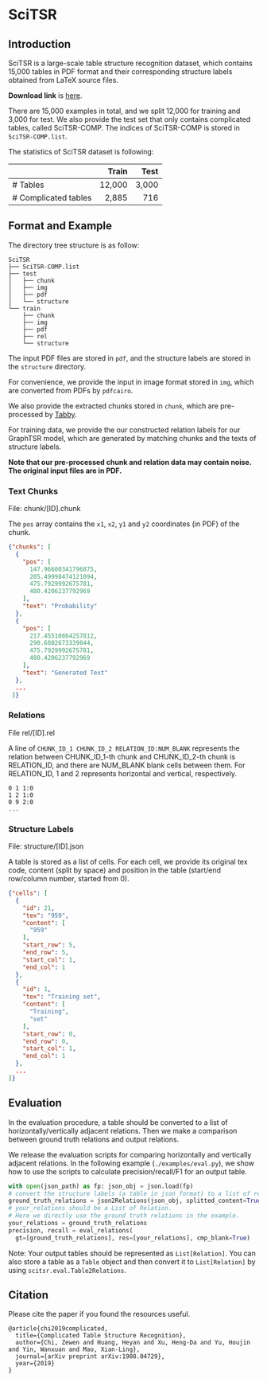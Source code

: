 # SciTSR

## Introduction

SciTSR is a large-scale table structure recognition dataset, which contains 15,000 tables in PDF format and their corresponding structure labels obtained from LaTeX source files.

**Download link** is [here](https://drive.google.com/file/d/1qXaJblBg9sbPN0xknWsYls1aGGtlp4ZN/view?usp=sharing).

There are 15,000 examples in total, and we split 12,000 for training and 3,000 for test. We also provide the test set that only contains complicated tables, called SciTSR-COMP. The indices of SciTSR-COMP is stored in `SciTSR-COMP.list`.

The statistics of SciTSR dataset is following:

|                             |  Train |  Test |
| --------------------------- | -----: | ----: |
| \# Tables                   | 12,000 | 3,000 |
| \# Complicated tables       |  2,885 |   716 |

## Format and Example

The directory tree structure is as follow:

```
SciTSR
├── SciTSR-COMP.list
├── test
│   ├── chunk
│   ├── img
│   ├── pdf
│   └── structure
└── train
    ├── chunk
    ├── img
    ├── pdf
    ├── rel
    └── structure
```

The input PDF files are stored in `pdf`, and the structure labels are stored in the `structure` directory.

For convenience, we provide the input in image format stored in `img`, which are converted from PDFs by `pdfcairo`.

We also provide the extracted chunks stored in `chunk`, which are pre-processed by [Tabby](https://github.com/cellsrg/tabbypdf/).

For training data, we provide the our constructed relation labels for our GraphTSR model, which are generated by matching chunks and the texts of structure labels.

**Note that our pre-processed chunk and relation data may contain noise. The original input files are in PDF.**

### Text Chunks

File: chunk/[ID].chunk

The `pos` array contains the `x1`, `x2`, `y1` and `y2` coordinates (in PDF) of the chunk.

```json
{"chunks": [
  {
    "pos": [
      147.96600341796875,
      205.49998474121094,
      475.7929992675781,
      480.4206237792969
    ],
    "text": "Probability"
  },
  {
    "pos": [
      217.45510864257812,
      290.6802673339844,
      475.7929992675781,
      480.4206237792969
    ],
    "text": "Generated Text"
  },
  ...
 ]}
```

### Relations

File rel/[ID].rel

A line of `CHUNK_ID_1 CHUNK_ID_2 RELATION_ID:NUM_BLANK` represents the relation between CHUNK_ID_1-th chunk and CHUNK_ID_2-th chunk is RELATION_ID, and there are NUM_BLANK blank cells between them.
For RELATION_ID, 1 and 2 represents horizontal and vertical, respectively.

```
0 1 1:0
1 2 1:0
0 9 2:0
...
```

### Structure Labels

File: structure/[ID].json

A table is stored as a list of cells. For each cell, we provide its original tex code, content (split by space) and position in the table (start/end row/column number, started from 0).

```json
{"cells": [
  {
    "id": 21,
    "tex": "959",
    "content": [
      "959"
    ],
    "start_row": 5,
    "end_row": 5,
    "start_col": 1,
    "end_col": 1
  },
  {
    "id": 1,
    "tex": "Training set",
    "content": [
      "Training",
      "set"
    ],
    "start_row": 0,
    "end_row": 0,
    "start_col": 1,
    "end_col": 1
  },
  ...
]}
```

## Evaluation

In the evaluation procedure, a table should be converted to a list of horizontally/vertically adjacent relations. Then we make a comparison between ground truth relations and output relations.

We release the evaluation scripts for comparing horizontally and vertically adjacent relations. In the following example (`./examples/eval.py`), we show how to use the scripts to calculate precision/recall/F1 for an output table.



```python
with open(json_path) as fp: json_obj = json.load(fp)
# convert the structure labels (a table in json format) to a list of relations
ground_truth_relations = json2Relations(json_obj, splitted_content=True)
# your_relations should be a List of Relation.
# Here we directly use the ground truth relations in the example.
your_relations = ground_truth_relations
precision, recall = eval_relations(
  gt=[ground_truth_relations], res=[your_relations], cmp_blank=True)
```

Note: Your output tables should be represented as `List[Relation]`. You can also store a table as a `Table` object and then convert it to `List[Relation]` by using `scitsr.eval.Table2Relations`.

## Citation

Please cite the paper if you found the resources useful.

```
@article{chi2019complicated,
  title={Complicated Table Structure Recognition},
  author={Chi, Zewen and Huang, Heyan and Xu, Heng-Da and Yu, Houjin and Yin, Wanxuan and Mao, Xian-Ling},
  journal={arXiv preprint arXiv:1908.04729},
  year={2019}
}
```
